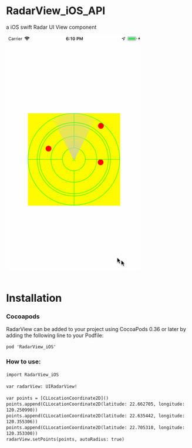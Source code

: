 # RadarView_iOS_API
a iOS swift Radar UI View component 

![avatar](/rm_res/record.gif)<br><br>


# Installation

### Cocoapods
RadarView can be added to your project using CocoaPods 0.36 or later by adding the following line to your Podfile:
```
pod 'RadarView_iOS'
```


### How to use:

```
import RadarView_iOS

var radarView: UIRadarView!

var points = [CLLocationCoordinate2D]()
points.append(CLLocationCoordinate2D(latitude: 22.662705, longitude: 120.250990))
points.append(CLLocationCoordinate2D(latitude: 22.635442, longitude: 120.355306))
points.append(CLLocationCoordinate2D(latitude: 22.705310, longitude: 120.353300))
radarView.setPoints(points, autoRadius: true)
```

